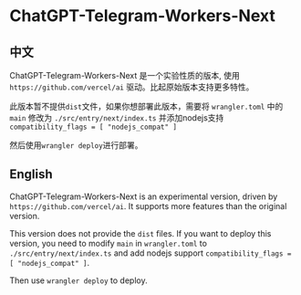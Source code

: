# ChatGPT-Telegram-Workers-Next 


## 中文

ChatGPT-Telegram-Workers-Next 是一个实验性质的版本, 使用 `https://github.com/vercel/ai` 驱动。比起原始版本支持更多特性。

此版本暂不提供`dist`文件，如果你想部署此版本，需要将 `wrangler.toml` 中的 `main` 修改为 `./src/entry/next/index.ts` 并添加nodejs支持`compatibility_flags = [ "nodejs_compat" ]`

然后使用`wrangler deploy`进行部署。


## English

ChatGPT-Telegram-Workers-Next is an experimental version, driven by `https://github.com/vercel/ai`. It supports more features than the original version.

This version does not provide the `dist` files. If you want to deploy this version, you need to modify `main` in `wrangler.toml` to `./src/entry/next/index.ts` and add nodejs support `compatibility_flags = [ "nodejs_compat" ]`.

Then use `wrangler deploy` to deploy.